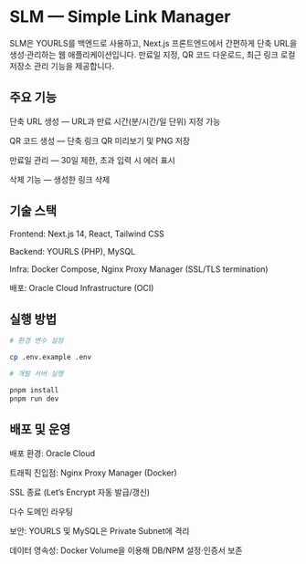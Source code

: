 # SLM — Simple Link Manager

SLM은 YOURLS를 백엔드로 사용하고, Next.js 프론트엔드에서 간편하게 단축 URL을 생성·관리하는 웹 애플리케이션입니다.
만료일 지정, QR 코드 다운로드, 최근 링크 로컬 저장소 관리 기능을 제공합니다.

## 주요 기능

단축 URL 생성 — URL과 만료 시간(분/시간/일 단위) 지정 가능

QR 코드 생성 — 단축 링크 QR 미리보기 및 PNG 저장

만료일 관리 — 30일 제한, 초과 입력 시 에러 표시

삭제 기능 — 생성한 링크 삭제

## 기술 스택

Frontend: Next.js 14, React, Tailwind CSS

Backend: YOURLS (PHP), MySQL

Infra: Docker Compose, Nginx Proxy Manager (SSL/TLS termination)

배포: Oracle Cloud Infrastructure (OCI)

## 실행 방법

```bash
# 환경 변수 설정

cp .env.example .env

# 개발 서버 실행

pnpm install
pnpm run dev
```

## 배포 및 운영

배포 환경: Oracle Cloud

트래픽 진입점: Nginx Proxy Manager (Docker)

SSL 종료 (Let’s Encrypt 자동 발급/갱신)

다수 도메인 라우팅

보안: YOURLS 및 MySQL은 Private Subnet에 격리

데이터 영속성: Docker Volume을 이용해 DB/NPM 설정·인증서 보존
